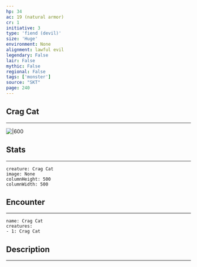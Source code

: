 ```yaml
---
hp: 34
ac: 19 (natural armor)
cr: 1
initiative: 3
type: 'fiend (devil)'    
size: 'Huge'
environment: None
alignment: lawful evil
legendary: False
lair: False
mythic: False
regional: False
tags: ['monster']
source: "SKT"
page: 240
---
```


## Crag Cat
---

![|600](D:/Program%20Files/5e.tools/img/bestiary/SKT/Crag%20Cat.jpg)

## Stats
---

```statblock
creature: Crag Cat
image: None
columnHeight: 500
columnWidth: 500
```

## Encounter
---

```encounter-table
name: Crag Cat
creatures:
- 1: Crag Cat
```

## Description
---




